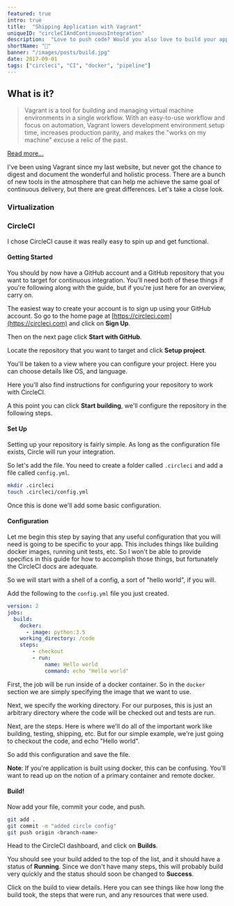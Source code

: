 ```yaml
---
featured: true
intro: true
title:  "Shipping Application with Vagrant"
uniqueID: "circleCIAndContinuousIntegration"
description:  "Love to push code? Would you also love to build your application and test it when you do? I thought you might."
shortName: "🧙‍"
banner: "/images/posts/build.jpg"
date: 2017-09-01
tags: ["circleci", "CI", "docker", "pipeline"]
---
```


## What is it?

> Vagrant is a tool for building and managing virtual machine environments in a single workflow. With an easy-to-use workflow and focus on automation, Vagrant lowers development environment setup time, increases production parity, and makes the "works on my machine" excuse a relic of the past.

[Read more...](https://www.vagrantup.com/intro/index.html)

I've been using Vagrant since my last website, but never got the chance to digest and document the wonderful and holistic process. There are a bunch of new tools in the atmosphere that can help me achieve the same goal of continuous delivery, but there are great differences. Let's take a close look.

### Virtualization

###

### CircleCI

I chose CircleCI cause it was really easy to spin up and get functional.

#### Getting Started

You should by now have a GitHub account and a GitHub repository that you want to target for continuous integration. You'll need both of these things if you're following along with the guide, but if you're just here for an overview, carry on.

The easiest way to create your account is to sign up using your GitHub account. So go to the home page at [https://circleci.com](https://circleci.com) and click on **Sign Up**.

Then on the next page click **Start with GitHub**.

Locate the repository that you want to target and click **Setup project**.

You'll be taken to a view where you can configure your project. Here you can choose details like OS, and language.

Here you'll also find instructions for configuring your repository to work with CircleCI.

A this point you can click **Start building**, we'll configure the repository in the following steps.

#### Set Up

Setting up your repository is fairly simple. As long as the configuration file exists, Circle will run your integration.

So let's add the file. You need to create a folder called `.circleci` and add a file called `config.yml`.

```bash
mkdir .circleci
touch .circleci/config.yml
```
Once this is done we'll add some basic configuration.

#### Configuration

Let me begin this step by saying that any useful configuration that you will need is going to be specific to your app. This includes things like building docker images, running unit tests, etc. So I won't be able to provide specifics in this guide for how to accomplish those things, but fortunately the CircleCI docs are adequate.

So we will start with a shell of a config, a sort of "hello world", if you will.

Add the following to the `config.yml` file you just created.

```yaml
version: 2
jobs:
  build:
    docker:
      - image: python:3.5
    working_directory: /code
    steps:
        - checkout
        - run:
            name: Hello world
            command: echo "Hello world"
```

First, the job will be run inside of a docker container. So in the `docker` section we are simply specifying the image that we want to use.

Next, we specify the working directory. For our purposes, this is just an arbitrary directory where the code will be checked out and tests are run.

Next, are the steps. Here is where we'll do all of the important work like building, testing, shipping, etc. But for our simple example, we're just going to checkout the code, and echo "Hello world".

So add this configuration and save the file.

**Note**: If you're application is built using docker, this can be confusing. You'll want to read up on the notion of a primary container and remote docker.

#### Build!

Now add your file, commit your code, and push.

```bash
git add .
git commit -m "added circle config"
git push origin <branch-name>
```

Head to the CircleCI dashboard, and click on **Builds**.

You should see your build added to the top of the list, and it should have a status of **Running**. Since we don't have many steps, this will probably build very quickly and the status should soon be changed to **Success**.

Click on the build to view details. Here you can see things like how long the build took, the steps that were run, and any resources that were used.
